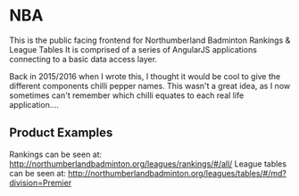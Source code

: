 # NBA
This is the public facing frontend for Northumberland Badminton Rankings &amp; League Tables
It is comprised of a series of AngularJS applications connecting to a basic data access layer.

Back in 2015/2016 when I wrote this, I thought it would be cool to give the different components chilli pepper names. This wasn't a great idea, as I now sometimes can't remember which chilli equates to each real life application....

## Product Examples

Rankings can be seen at: http://northumberlandbadminton.org/leagues/rankings/#/all/
League tables can be seen at: http://northumberlandbadminton.org/leagues/tables/#/md?division=Premier

